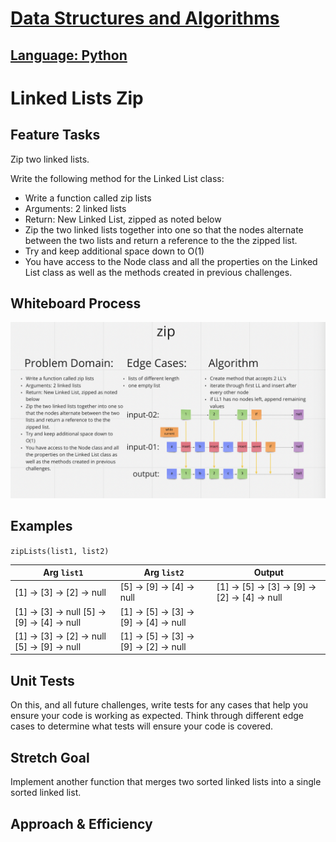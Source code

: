 # [Data Structures and Algorithms](https://alsosteve.github.io/data-structures-and-algorithms/)
## [Language: Python](https://alsosteve.github.io/data-structures-and-algorithms/python/)

# Linked Lists Zip
## Feature Tasks
Zip two linked lists.

Write the following method for the Linked List class:

* Write a function called zip lists
* Arguments: 2 linked lists
* Return: New Linked List, zipped as noted below
* Zip the two linked lists together into one so that the nodes alternate between the two lists and return a reference to the the zipped list.
* Try and keep additional space down to O(1)
* You have access to the Node class and all the properties on the Linked List class as well as the methods created in previous challenges.

## Whiteboard Process
![challenge08](08.png)

## Examples
`zipLists(list1, list2)`

| Arg `list1`	| Arg `list2`	| Output |
|---|---|---|
| [1] -> [3] -> [2] -> null	| [5] -> [9] -> [4] -> null	|	[1] -> [5] -> [3] -> [9] -> [2] -> [4] -> null	|
| [1] -> [3] -> null	[5] -> [9] -> [4] -> null	|	[1] -> [5] -> [3] -> [9] -> [4] -> null	|
| [1] -> [3] -> [2] -> null	[5] -> [9] -> null	|	[1] -> [5] -> [3] -> [9] -> [2] -> null	|

## Unit Tests
On this, and all future challenges, write tests for any cases that help you ensure your code is working as expected. Think through different edge cases to determine what tests will ensure your code is covered.

## Stretch Goal
Implement another function that merges two sorted linked lists into a single sorted linked list.

## Approach & Efficiency
